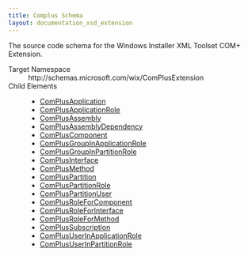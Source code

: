 ```yaml
---
title: Complus Schema
layout: documentation_xsd_extension
---
```

<p>       The source code schema for the Windows Installer XML Toolset COM+ Extension.     </p>
<dl>
  <dt>Target Namespace</dt>
  <dd>http://schemas.microsoft.com/wix/ComPlusExtension</dd>
  <dt>Child Elements</dt>
  <dd>
    <ul>
      <li>
        <a href="./complusapplication" class="extension">ComPlusApplication</a>
      </li>
      <li>
        <a href="./complusapplicationrole" class="extension">ComPlusApplicationRole</a>
      </li>
      <li>
        <a href="./complusassembly" class="extension">ComPlusAssembly</a>
      </li>
      <li>
        <a href="./complusassemblydependency" class="extension">ComPlusAssemblyDependency</a>
      </li>
      <li>
        <a href="./compluscomponent" class="extension">ComPlusComponent</a>
      </li>
      <li>
        <a href="./complusgroupinapplicationrole" class="extension">ComPlusGroupInApplicationRole</a>
      </li>
      <li>
        <a href="./complusgroupinpartitionrole" class="extension">ComPlusGroupInPartitionRole</a>
      </li>
      <li>
        <a href="./complusinterface" class="extension">ComPlusInterface</a>
      </li>
      <li>
        <a href="./complusmethod" class="extension">ComPlusMethod</a>
      </li>
      <li>
        <a href="./compluspartition" class="extension">ComPlusPartition</a>
      </li>
      <li>
        <a href="./compluspartitionrole" class="extension">ComPlusPartitionRole</a>
      </li>
      <li>
        <a href="./compluspartitionuser" class="extension">ComPlusPartitionUser</a>
      </li>
      <li>
        <a href="./complusroleforcomponent" class="extension">ComPlusRoleForComponent</a>
      </li>
      <li>
        <a href="./complusroleforinterface" class="extension">ComPlusRoleForInterface</a>
      </li>
      <li>
        <a href="./complusroleformethod" class="extension">ComPlusRoleForMethod</a>
      </li>
      <li>
        <a href="./complussubscription" class="extension">ComPlusSubscription</a>
      </li>
      <li>
        <a href="./complususerinapplicationrole" class="extension">ComPlusUserInApplicationRole</a>
      </li>
      <li>
        <a href="./complususerinpartitionrole" class="extension">ComPlusUserInPartitionRole</a>
      </li>
    </ul>
  </dd>
</dl>
